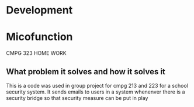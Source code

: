 # Development

# Micofunction
CMPG 323 HOME WORK

## What problem it solves and how it solves it
This is a code was used in group project for cmpg 213 and 223 for a school security system. It sends emails to users in a system whenenver there is a security bridge so that security measure can be put in play